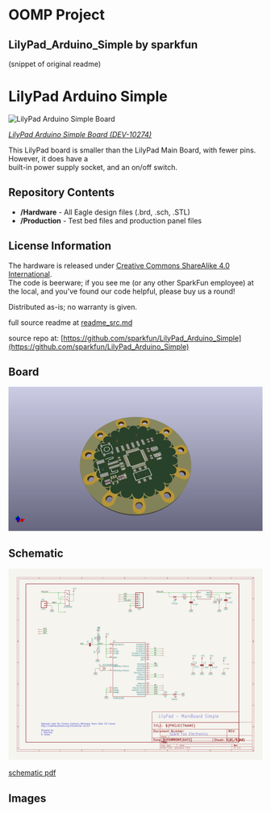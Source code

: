 # OOMP Project  
## LilyPad_Arduino_Simple  by sparkfun  
  
(snippet of original readme)  
  
LilyPad Arduino Simple  
======================  
  
![LilyPad Arduino Simple Board](https://cdn.sparkfun.com//assets/parts/4/6/6/3/10274-01c.jpg)  
  
[*LilyPad Arduino Simple Board (DEV-10274)*](https://www.sparkfun.com/products/10274)  
  
This LilyPad board is smaller than the LilyPad Main Board, with fewer pins. However, it does have a   
built-in power supply socket, and an on/off switch.   
  
Repository Contents  
-------------------  
  
* **/Hardware** - All Eagle design files (.brd, .sch, .STL)  
* **/Production** - Test bed files and production panel files  
  
License Information  
-------------------  
The hardware is released under [Creative Commons ShareAlike 4.0 International](https://creativecommons.org/licenses/by-sa/4.0/).  
The code is beerware; if you see me (or any other SparkFun employee) at the local, and you've found our code helpful, please buy us a round!  
  
Distributed as-is; no warranty is given.  
  
  full source readme at [readme_src.md](readme_src.md)  
  
source repo at: [https://github.com/sparkfun/LilyPad_Arduino_Simple](https://github.com/sparkfun/LilyPad_Arduino_Simple)  
## Board  
  
[![working_3d.png](working_3d_600.png)](working_3d.png)  
## Schematic  
  
[![working_schematic.png](working_schematic_600.png)](working_schematic.png)  
  
[schematic pdf](working_schematic.pdf)  
## Images  
